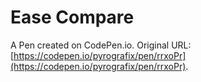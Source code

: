 # Ease Compare

A Pen created on CodePen.io. Original URL: [https://codepen.io/pyrografix/pen/rrxoPr](https://codepen.io/pyrografix/pen/rrxoPr).

